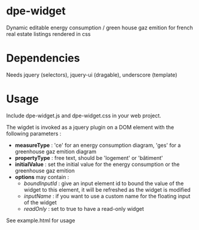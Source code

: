 # dpe-widget
Dynamic editable energy consumption / green house gaz emition for french real estate listings rendered in css

# Dependencies
Needs jquery (selectors), jquery-ui (dragable), underscore (template)

# Usage
Include dpe-widget.js and dpe-widget.css in your web project.

The wigdet is invoked as a jquery plugin on a DOM element with the following parameters :
* __measureType__ : 'ce' for an energy consumption diagram, 'ges' for a greenhouse gaz emition diagram
* __propertyType__ : free text, should be 'logement' or 'b&acirc;timent'
* __initialValue__ : set the initial value for the energy consumption or the greenhouse gaz emition
* __options__ may contain :
  * _boundInputId_ : give an input element id to bound the value of the widget to this element, it will be refreshed as the widget is modified
  * _inputName_ : if you want to use a custom name for the floating input of the widget
  * _readOnly_ : set to true to have a read-only widget

See example.html for usage